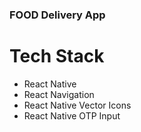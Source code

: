 ### FOOD Delivery App

# Tech Stack

- React Native
- React Navigation
- React Native Vector Icons
- React Native OTP Input
